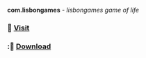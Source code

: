 __com.lisbongames__ - *lisbongames game of life*

### :duck: [Visit](http://lisbongames.com) 
### ::link: [Download](https://play.google.com/store/apps/details?id=com.lisbongames) 
